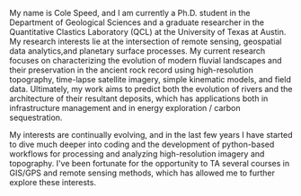My name is Cole Speed, and I am currently a Ph.D. student in the Department of Geological Sciences and a graduate researcher in the Quantitative Clastics Laboratory (QCL) at the University of Texas at Austin. My research interests lie at the intersection of remote sensing, geospatial data analytics,and planetary surface processes. My current research focuses on characterizing the evolution of modern fluvial landscapes and their preservation in the ancient rock record using high-resolution topography, time-lapse satellite imagery, simple kinematic models, and field data. Ultimately, my work aims to predict both the evolution of rivers and the architecture of their resultant deposits, which has applications both in infrastructure management and in energy exploration / carbon sequestration. 

My interests are continually evolving, and in the last few years I have started to dive much deeper into coding and the development of python-based workflows for processing and analyzing high-resolution imagery and topography. I've been fortunate for the opportunity to TA several courses in GIS/GPS and remote sensing methods, which has allowed me to further explore these interests.
